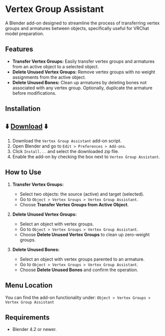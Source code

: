 # Vertex Group Assistant

A Blender add-on designed to streamline the process of transferring vertex groups and armatures between objects, specifically useful for VRChat model preparation.

## Features

- **Transfer Vertex Groups:** Easily transfer vertex groups and armatures from an active object to a selected object.
- **Delete Unused Vertex Groups:** Remove vertex groups with no weight assignments from the active object.
- **Delete Unused Bones:** Clean up armatures by deleting bones not associated with any vertex group. Optionally, duplicate the armature before modifications.

## Installation

## ⬇️ [Download](https://github.com/Maro-3D/Vertex-Group-Assistant/archive/refs/heads/main.zip) ⬇️ 

1. Download the `Vertex Group Assistant` add-on script. 
2. Open Blender and go to `Edit > Preferences > Add-ons`.
3. Click `Install...` and select the downloaded zip file.
4. Enable the add-on by checking the box next to `Vertex Group Assistant`.

## How to Use

1. **Transfer Vertex Groups:**
   - Select two objects: the source (active) and target (selected).
   - Go to `Object > Vertex Groups > Vertex Group Assistant`.
   - Choose **Transfer Vertex Groups from Active Object**.

2. **Delete Unused Vertex Groups:**
   - Select an object with vertex groups.
   - Go to `Object > Vertex Groups > Vertex Group Assistant`.
   - Choose **Delete Unused Vertex Groups** to clean up zero-weight groups.

3. **Delete Unused Bones:**
   - Select an object with vertex groups parented to an armature.
   - Go to `Object > Vertex Groups > Vertex Group Assistant`.
   - Choose **Delete Unused Bones** and confirm the operation.

## Menu Location

You can find the add-on functionality under:
`Object > Vertex Groups > Vertex Group Assistant`

## Requirements

- Blender 4.2 or newer.
